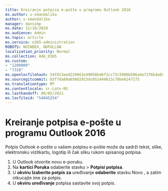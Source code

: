 ```yaml
---
title: Kreiranje potpisa e-pošte u programu Outlook 2016
ms.author: v-smandalika
author: v-smandalika
manager: dansimp
ms.date: 12/18/2020
ms.audience: Admin
ms.topic: article
ms.service: o365-administration
ROBOTS: NOINDEX, NOFOLLOW
localization_priority: Normal
ms.collection: Adm_O365
ms.custom:
- "1200009"
- "7310"
ms.openlocfilehash: 54f813eed229661e49058b46f2cc73c5900b506a4e72f6b4a6818603f18dbd29
ms.sourcegitcommit: b5f7da89a650d2915dc652449623c78be6247175
ms.translationtype: MT
ms.contentlocale: sr-Latn-RS
ms.lasthandoff: 08/05/2021
ms.locfileid: "54045254"
---
```

# <a name="create-an-email-signature-in-outlook-2016"></a>Kreiranje potpisa e-pošte u programu Outlook 2016

Potpis Outlook e-pošte u vašem potpisu e-pošte može da sadrži tekst, slike, elektronsku vizitkartu, logotip ili čak sliku rukom spisanog potpisa.

1. U Outlook otvorite novu e-poruku.
2. Na **kartici Poruka** odaberite stavku   >  **Potpisi potpisa**.
3. U **okviru Izaberite potpis za** uređivanje **odaberite** stavku Novo , a zatim otkucajte ime za potpis.
4. U **okviru uređivanje** potpisa sastavite svoj potpis.
